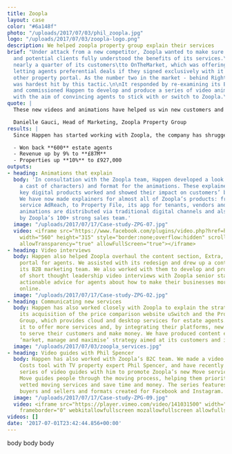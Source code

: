 ```yaml
---
title: Zoopla
layout: case
color: "#6a148f"
photo: "/uploads/2017/07/03/phil_zoopla.jpg"
logo: "/uploads/2017/07/03/zoopla-logo.png"
description: We helped zoopla property group explain their services
brief: "Under attack from a new competitor, Zoopla wanted to make sure its existing
  and potential clients fully understood the benefits of its services.\n\nIt had lost
  nearly a quarter of its customers\tto OnTheMarket, which was offering estate and
  letting agents preferential deals if they signed exclusively with it and only one
  other property portal. As the number two in the market - behind RightMove - Zoopla
  was hardest hit by this tactic.\n\nIt responded by re-examining its B2B marketing,
  and commissioned Happen to develop and produce a series of video animation explainers,
  with the aim of convincing agents to stick with or switch to Zoopla.\n"
quote: |
  These new videos and animations have helped us win new customers and convince existing ones to use more of our services. We couldn’t be happier.

  Danielle Gauci, Head of Marketing, Zoopla Property Group
results: |
  Since Happen has started working with Zoopla, the company has shrugged off OnTheMarket’s challenge, winning back approximately 600 estate agents as of November last year. Its last full-year results saw its revenue rising from property services by 9%, to £87m. Over the year to September last year it had 927,000 properties listed on its site - up almost 10% year on year - from more than 23,000 estate agents and other customers.

  - Won back **600** estate agents
  - Revenue up by 9% to **£87M**
  - Properties up **10%** to £927,000
outputs:
- heading: Animations that explain
  body: 'In consultation with the Zoopla team, Happen developed a look (including
    a cast of characters) and format for the animations. These explained how Zoopla’s
    key digital products worked and showed their impact on customers’ businesses.
    We have now made explainers for almost all of Zoopla’s products: from its remarketing
    service AdReach, to Property File, its app for tenants, vendors and agents. Our
    animations are distributed via traditional digital channels and also used in presentations
    by Zoopla’s 100+ strong sales team.'
  image: "/uploads/2017/07/17/Case-study-ZPG-07.jpg"
  video: <iframe src="https://www.facebook.com/plugins/video.php?href=https%3A%2F%2Fwww.facebook.com%2FZooplaUK%2Fvideos%2F10154980967048935%2F&show_text=0&width=560"
    width="560" height="315" style="border:none;overflow:hidden" scrolling="no" frameborder="0"
    allowTransparency="true" allowFullScreen="true"></iframe>
- heading: Video interviews
  body: Happen also helped Zoopla overhaul the content section, Extra, of its ZooplaPro
    portal for agents. We assisted with its redesign and drew up a content plan with
    its B2B marketing team. We also worked with them to develop and produce a series
    of short thought leadership video interviews with Zoopla senior staff. These provided
    actionable advice for agents about how to make their businesses more effective
    online.
  image: "/uploads/2017/07/17/Case-study-ZPG-02.jpg"
- heading: Communicating new services
  body: Happen has also worked closely with Zoopla to explain the strategy behind
    its acquisition of the price comparison website uSwitch and the Property Software
    Group, which provides cloud and desktop services for estate agents. This has allowed
    it to offer more services and, by integrating their platforms, new ways for agents
    to serve their customers and make money. We have produced content explaining this
    ‘market, manage and maximise’ strategy aimed at its customers and investors.
  image: "/uploads/2017/07/03/zoopla_services.jpg"
- heading: Video guides with Phil Spencer
  body: Happen has also worked with Zoopla’s B2C team. We made a video about its Running
    Costs tool with TV property expert Phil Spencer, and have recently produced a
    series of video guides with him to promote Zoopla’s new Move service to homemovers.
    Move guides people through the moving process, helping them prioritise jobs, find
    vetted moving services and save time and money. The series features advice for
    buyers and sellers and formats created for Facebook and Instagram.
  image: "/uploads/2017/07/17/Case-study-ZPG-09.jpg"
  video: <iframe src="https://player.vimeo.com/video/141031500" width="640" height="360"
    frameborder="0" webkitallowfullscreen mozallowfullscreen allowfullscreen></iframe>
videos: []
date: '2017-07-01T23:42:44.856+00:00'
---
```


body body body